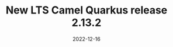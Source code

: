 ---
url: "/releases/q-2.13.2/"
date: 2022-12-16
eol: 2023-07-06
type: release-note
version: 2.13.2
title: "New LTS Camel Quarkus release 2.13.2"
preview: ""
changelog: ""
category: "camel-quarkus"
kind: lts
milestone: 38
jdk: [11]
---